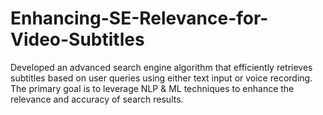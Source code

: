 # Enhancing-SE-Relevance-for-Video-Subtitles
Developed an advanced search engine algorithm that efficiently retrieves subtitles based on user queries using either text input or voice recording. The primary goal is to leverage NLP &amp; ML techniques to enhance the relevance and accuracy of search results.
